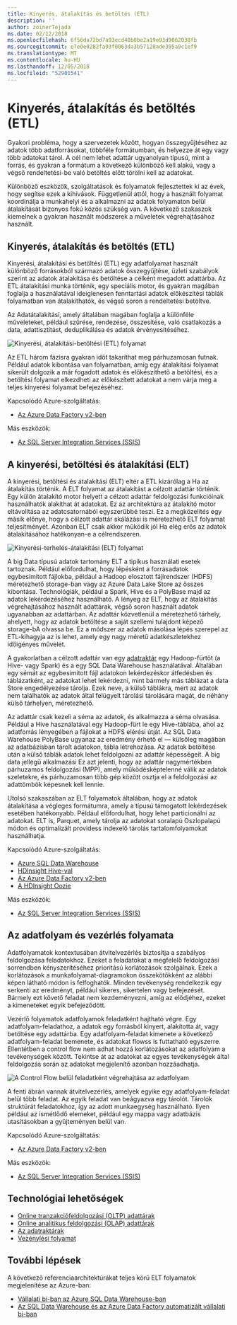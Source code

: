```yaml
---
title: Kinyerés, átalakítás és betöltés (ETL)
description: ''
author: zoinerTejada
ms.date: 02/12/2018
ms.openlocfilehash: 6f56da72bd7a93ecd40b0be2a19e93d9062038fb
ms.sourcegitcommit: e7e0e0282fa93f0063da3b57128ade395a9c1ef9
ms.translationtype: MT
ms.contentlocale: hu-HU
ms.lasthandoff: 12/05/2018
ms.locfileid: "52901541"
---
```

# <a name="extract-transform-and-load-etl"></a>Kinyerés, átalakítás és betöltés (ETL)

Gyakori probléma, hogy a szervezetek között, hogyan összegyűjtéséhez az adatok több adatforrásokat, többféle formátumban, és helyezze át egy vagy több adatokat tárol. A cél nem lehet adattár ugyanolyan típusú, mint a forrás, és gyakran a formátum a következő különböző kell alakú, vagy a végső rendeltetési-be való betöltés előtt törölni kell az adatokat.

Különböző eszközök, szolgáltatások és folyamatok fejlesztettek ki az évek, hogy segítse ezek a kihívások. Függetlenül attól, hogy a használt folyamat koordinálja a munkahelyi és a alkalmazni az adatok folyamaton belül átalakítását bizonyos fokú közös szükség van. A következő szakaszok kiemelnek a gyakran használt módszerek a műveletek végrehajtásához használt.

## <a name="extract-transform-and-load-etl"></a>Kinyerés, átalakítás és betöltés (ETL)

Kinyerési, átalakítási és betöltési (ETL) egy adatfolyamat használt különböző forrásokból származó adatok összegyűjtése, üzleti szabályok szerint az adatok átalakítása és betöltése a célként megadott adattárba. Az ETL átalakítási munka történik, egy speciális motor, és gyakran magában foglalja a használatával ideiglenesen fenntartási adatok előkészítési táblák folyamatban van átalakíthatók, és végső soron a rendeltetési betöltve.

Az Adatátalakítási, amely általában magában foglalja a különféle műveleteket, például szűrése, rendezése, összesítése, való csatlakozás a data, adattisztítást, deduplikálása és adatok érvényesítéséhez.

![Kinyerési, átalakítási-betöltési (ETL) folyamat](../images/etl.png)

Az ETL három fázisra gyakran időt takaríthat meg párhuzamosan futnak. Például adatok kibontása van folyamatban, amíg egy átalakítási folyamat sikerült dolgozik a már fogadott adatok és előkészíthető a betöltési, és a betöltési folyamat elkezdheti az előkészített adatokat a nem várja meg a teljes kinyerési folyamat befejezéséhez.

Kapcsolódó Azure-szolgáltatás:
- [Az Azure Data Factory v2-ben](https://azure.microsoft.com/services/data-factory/)

Más eszközök:
- [Az SQL Server Integration Services (SSIS)](/sql/integration-services/sql-server-integration-services)

## <a name="extract-load-and-transform-elt"></a>A kinyerési, betöltési és átalakítási (ELT)

A kinyerési, betöltési és átalakítási (ELT) eltér a ETL kizárólag a Ha az átalakítás történik. A ELT folyamat az átalakítást a célzott adattár történik. Egy külön átalakító motor helyett a célzott adattár feldolgozási funkcióinak használhatók alakíthat át adatokat. Ez az architektúra az átalakító motor eltávolítása az adatcsatornából egyszerűbbé teszi. Ez a megközelítés egy másik előnye, hogy a célzott adattár skálázási is méretezhető ELT folyamat teljesítményét. Azonban ELT csak akkor működik jól Ha elég erős az adatok átalakításához hatékonyan-e a célrendszeren.

![Kinyerési-terhelés-átalakítási (ELT) folyamat](../images/elt.png)

A big Data típusú adatok tartomány ELT a tipikus használati esetek tartoznak. Például előfordulhat, hogy lépésként a forrásadatok egybesimított fájlokba, például a Hadoop elosztott fájlrendszer (HDFS) méretezhető storage-ban vagy az Azure Data Lake Store az összes kibontása. Technológiák, például a Spark, Hive és a PolyBase majd az adatok lekérdezéséhez használható. A lényeg az ELT, hogy az átalakítás végrehajtásához használt adattárak, végső soron használt adatok ugyanabban az adattárban. Az adattár közvetlenül a méretezhető tárhely, ahelyett, hogy az adatok betöltése a saját szellemi tulajdont képező storage-bA olvassa be. Ez a módszer az adatok másolása lépés szerepel az ETL-kihagyja az is lehet, amely egy nagy méretű adatkészletekhez időigényes művelet.

A gyakorlatban a célzott adattár van egy [adatraktár](./data-warehousing.md) egy Hadoop-fürtöt (a Hive- vagy Spark) és a egy SQL Data Warehouse használatával. Általában egy sémát az egybesimított fájl adatokon lekérdezéskor átfedésben és táblázatként, az adatokat lehet lekérdezni, mint bármely más táblázat a data Store engedélyezése tárolja. Ezek neve, a külső táblákra, mert az adatok nem találhatók az adatok által felügyelt tárolási tárolására magát, de néhány külső tárhelyen, méretezhető. 

Az adattár csak kezeli a séma az adatok, és alkalmazza a séma olvasása. Például a Hive használatával egy Hadoop-fürt le egy Hive-táblába, ahol az adatforrás lényegében a fájlokat a HDFS elérési útját. Az SQL Data Warehouse PolyBase ugyanaz az eredmény érhető el &mdash; külsőleg magában az adatbázisban tárolt adatokon, tábla létrehozása. Az adatok betöltése után a külső táblák adatok lehet feldolgozni az adattár képességeit. A big data jellegű alkalmazási Ez azt jelenti, hogy az adattár nagymértékben párhuzamos feldolgozási (MPP), amely működésképtelenné válik az adatok szeletekre, és párhuzamosan több gép között osztja el a feldolgozási az adattömbök képesnek kell lennie.

Utolsó szakaszában az ELT folyamatok általában, hogy az adatok átalakítása a végleges formátumra, amely a típusú támogatott lekérdezések esetében hatékonyabb. Például előfordulhat, hogy lehet particionálni az adatokat. ELT is, Parquet, amely tárolja az adatokat soralapú Oszlopalapú módon és optimalizált providess indexelő tárolás tartalomfolyamokat használhatja. 

Kapcsolódó Azure-szolgáltatás:

- [Azure SQL Data Warehouse](/azure/sql-data-warehouse/sql-data-warehouse-overview-what-is)
- [HDInsight Hive-val](/azure/hdinsight/hadoop/hdinsight-use-hive)
- [Az Azure Data Factory v2-ben](https://azure.microsoft.com/services/data-factory/)
- [A HDInsight Oozie](/azure/hdinsight/hdinsight-use-oozie-linux-mac)

Más eszközök:

- [Az SQL Server Integration Services (SSIS)](/sql/integration-services/sql-server-integration-services)

## <a name="data-flow-and-control-flow"></a>Az adatfolyam és vezérlés folyamata

Adatfolyamatok kontextusában átvitelvezérlés biztosítja a szabályos feldolgozása feladatokhoz. Ezeket a feladatokat a megfelelő feldolgozási sorrendben kényszerítéséhez prioritású korlátozások szolgálnak. Ezek a korlátozások a munkafolyamat-diagramokon összekötőkként az alábbi képen látható módon is felfoghatók. Minden tevékenység rendelkezik egy serkenti az eredményt, például sikeres, sikertelen vagy befejezését. Bármely ezt követő feladat nem kezdeményezni, amíg az elődjéhez, ezeket a kimeneteket egyik befejeződött.

Vezérlő folyamatok adatfolyamok feladatként hajtható végre. Egy adatfolyam-feladathoz, a adatok egy forrásból kinyert, alakította át, vagy betöltése egy adattárba. Egy adatfolyam-feladat kimenete a következő adatfolyam-feladat bemenete, és adatokat flowss is futtatható egyszerre. Ellentétben a control flow nem adhat hozzá korlátozásokat az adatfolyam a tevékenységek között. Tekintse át az adatokat az egyes tevékenységek által feldolgozás során az adatokat megjelenítő azonban hozzáadhatja.

![A Control Flow belül feladatként végrehajtása az adatfolyam](../images/control-flow-data-flow.png)

A fenti ábrán vannak átvitelvezérlés, amelyek egyike egy adatfolyam-feladat belül több feladat. Az egyik feladat van beágyazva egy tárolót. Tárolók struktúrát feladatokhoz, így az adott munkaegység használható. Ilyen például az ismétlődő elemeket, például egy mappa vagy adatbázis utasításokban a gyűjteményen belül van.

Kapcsolódó Azure-szolgáltatás:
- [Az Azure Data Factory v2-ben](https://azure.microsoft.com/services/data-factory/)

Más eszközök:
- [Az SQL Server Integration Services (SSIS)](/sql/integration-services/sql-server-integration-services)

## <a name="technology-choices"></a>Technológiai lehetőségek

- [Online tranzakciófeldolgozási (OLTP) adattárak](./online-transaction-processing.md#oltp-in-azure)
- [Online analitikus feldolgozási (OLAP) adattárak](./online-analytical-processing.md#olap-in-azure)
- [Az adatraktárak](./data-warehousing.md)
- [Vezénylési folyamat](../technology-choices/pipeline-orchestration-data-movement.md)

## <a name="next-steps"></a>További lépések

A következő referenciaarchitektúrákat teljes körű ELT folyamatok megjelenítése az Azure-ban:

- [Vállalati bi-ban az Azure SQL Data Warehouse-ban](../../reference-architectures/data/enterprise-bi-sqldw.md)
- [Az SQL Data Warehouse és az Azure Data Factory automatizált vállalati bi-ban](../../reference-architectures/data/enterprise-bi-adf.md)